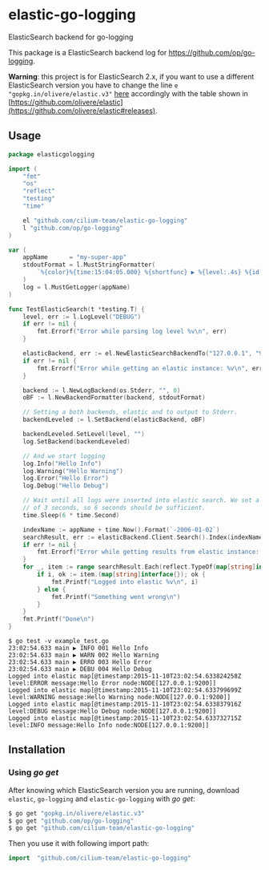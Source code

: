 # elastic-go-logging
ElasticSearch backend for go-logging

This package is a ElasticSearch backend log for <https://github.com/op/go-logging>.

**Warning**: this project is for ElasticSearch 2.x, if you want to use a different
ElasticSearch version you have to change the line `e "gopkg.in/olivere/elastic.v3"`
[here](https://github.com/cilium-team/elastic-go-logging/blob/master/elasticgologging.go#L9)
accordingly with the table shown in [https://github.com/olivere/elastic](https://github.com/olivere/elastic#releases).

## Usage

```go
package elasticgologging

import (
	"fmt"
	"os"
	"reflect"
	"testing"
	"time"

	el "github.com/cilium-team/elastic-go-logging"
	l "github.com/op/go-logging"
)

var (
	appName      = "my-super-app"
	stdoutFormat = l.MustStringFormatter(
		`%{color}%{time:15:04:05.000} %{shortfunc} ▶ %{level:.4s} %{id:03x}%{color:reset} %{message}`,
	)
	log = l.MustGetLogger(appName)
)

func TestElasticSearch(t *testing.T) {
	level, err := l.LogLevel("DEBUG")
	if err != nil {
		fmt.Errorf("Error while parsing log level %v\n", err)
	}

	elasticBackend, err := el.NewElasticSearchBackendTo("127.0.0.1", "9200", appName, 3)
	if err != nil {
		fmt.Errorf("Error while getting an elastic instance: %v\n", err)
	}

	backend := l.NewLogBackend(os.Stderr, "", 0)
	oBF := l.NewBackendFormatter(backend, stdoutFormat)

	// Setting a both backends, elastic and to output to Stderr.
	backendLeveled := l.SetBackend(elasticBackend, oBF)

	backendLeveled.SetLevel(level, "")
	log.SetBackend(backendLeveled)

	// And we start logging
	log.Info("Hello Info")
	log.Warning("Hello Warning")
	log.Error("Hello Error")
	log.Debug("Hello Debug")

	// Wait until all logs were inserted into elastic search. We set a timeout
	// of 3 seconds, so 6 seconds should be sufficient.
	time.Sleep(6 * time.Second)

	indexName := appName + time.Now().Format(`-2006-01-02`)
	searchResult, err := elasticBackend.Client.Search().Index(indexName).Type("logs").Do()
	if err != nil {
		fmt.Errorf("Error while getting results from elastic instance: %v\n", err)
	}
	for _, item := range searchResult.Each(reflect.TypeOf(map[string]interface{}{})) {
		if i, ok := item.(map[string]interface{}); ok {
			fmt.Printf("Logged into elastic %v\n", i)
		} else {
			fmt.Printf("Something went wrong\n")
		}
	}
	fmt.Printf("Done\n")
}
```

```
$ go test -v example_test.go
23:02:54.633 main ▶ INFO 001 Hello Info
23:02:54.633 main ▶ WARN 002 Hello Warning
23:02:54.633 main ▶ ERRO 003 Hello Error
23:02:54.633 main ▶ DEBU 004 Hello Debug
Logged into elastic map[@timestamp:2015-11-10T23:02:54.633824258Z level:ERROR message:Hello Error node:NODE[127.0.0.1:9200]]
Logged into elastic map[@timestamp:2015-11-10T23:02:54.633799699Z level:WARNING message:Hello Warning node:NODE[127.0.0.1:9200]]
Logged into elastic map[@timestamp:2015-11-10T23:02:54.633837916Z level:DEBUG message:Hello Debug node:NODE[127.0.0.1:9200]]
Logged into elastic map[@timestamp:2015-11-10T23:02:54.633732715Z level:INFO message:Hello Info node:NODE[127.0.0.1:9200]]
```

## Installation

### Using *go get*
After knowing which ElasticSearch version you are running, download `elastic`,
`go-logging` and `elastic-go-logging` with *go get*:

```bash
$ go get "gopkg.in/olivere/elastic.v3"
$ go get "github.com/op/go-logging"
$ go get "github.com/cilium-team/elastic-go-logging"
```
Then you use it with following import path:
```go
import  "github.com/cilium-team/elastic-go-logging"
```
